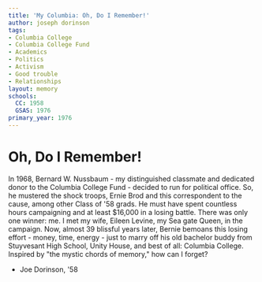 ```yaml
---
title: 'My Columbia: Oh, Do I Remember!'
author: joseph dorinson
tags:
- Columbia College
- Columbia College Fund
- Academics
- Politics
- Activism
- Good trouble
- Relationships
layout: memory
schools:
  CC: 1958
  GSAS: 1976
primary_year: 1976
---
```

# Oh, Do I Remember!

In 1968, Bernard W. Nussbaum - my distinguished classmate and dedicated donor to the Columbia College Fund - decided to run for political office. So, he mustered the shock troops, Ernie Brod and this correspondent to the cause, among other Class of '58 grads. He must have spent countless hours campaigning and at least $16,000 in a losing battle. There was only one winner: me. I met my wife, Eileen Levine, my Sea gate Queen, in the campaign. Now, almost 39 blissful years later, Bernie bemoans this losing effort - money, time, energy - just to marry off his old bachelor buddy from Stuyvesant High School, Unity House, and best of all: Columbia College. Inspired by "the mystic chords of memory," how can I forget?

- Joe Dorinson, '58
